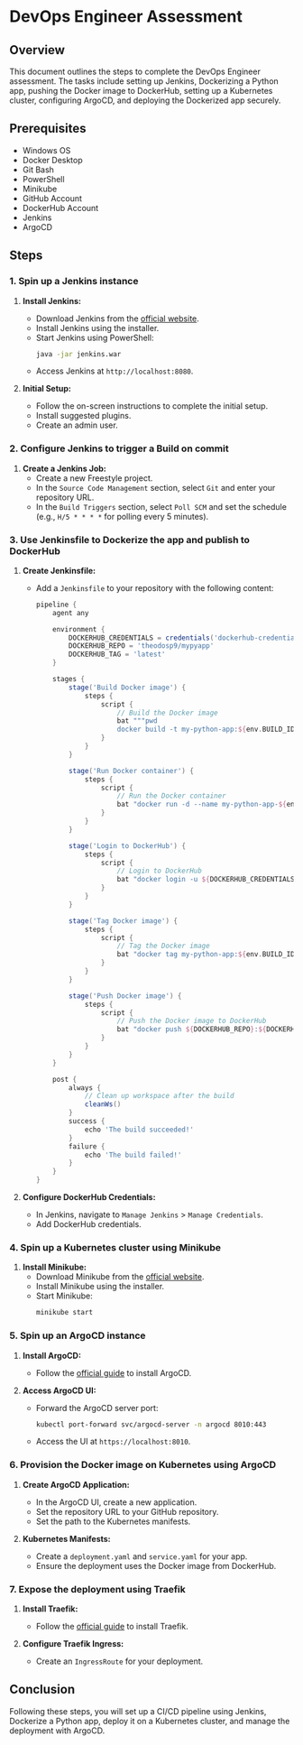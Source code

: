 # DevOps Engineer Assessment

## Overview
This document outlines the steps to complete the DevOps Engineer assessment. The tasks include setting up Jenkins, Dockerizing a Python app, pushing the Docker image to DockerHub, setting up a Kubernetes cluster, configuring ArgoCD, and deploying the Dockerized app securely.

## Prerequisites
- Windows OS
- Docker Desktop
- Git Bash
- PowerShell
- Minikube
- GitHub Account
- DockerHub Account
- Jenkins
- ArgoCD

## Steps

### 1. Spin up a Jenkins instance
1. **Install Jenkins:**
   - Download Jenkins from the [official website](https://www.jenkins.io/download/).
   - Install Jenkins using the installer.
   - Start Jenkins using PowerShell:
     ```sh
     java -jar jenkins.war
     ```
   - Access Jenkins at `http://localhost:8080`.

2. **Initial Setup:**
   - Follow the on-screen instructions to complete the initial setup.
   - Install suggested plugins.
   - Create an admin user.

### 2. Configure Jenkins to trigger a Build on commit
1. **Create a Jenkins Job:**
   - Create a new Freestyle project.
   - In the `Source Code Management` section, select `Git` and enter your repository URL.
   - In the `Build Triggers` section, select `Poll SCM` and set the schedule (e.g., `H/5 * * * *` for polling every 5 minutes).

### 3. Use Jenkinsfile to Dockerize the app and publish to DockerHub
1. **Create Jenkinsfile:**
   - Add a `Jenkinsfile` to your repository with the following content:
     ```groovy
     pipeline {
         agent any

         environment {
             DOCKERHUB_CREDENTIALS = credentials('dockerhub-credentials') // Ensure this ID matches your stored credentials ID
             DOCKERHUB_REPO = 'theodosp9/mypyapp'
             DOCKERHUB_TAG = 'latest'
         }

         stages {
             stage('Build Docker image') {
                 steps {
                     script {
                         // Build the Docker image
                         bat """pwd
                         docker build -t my-python-app:${env.BUILD_ID} ."""
                     }
                 }
             }

             stage('Run Docker container') {
                 steps {
                     script {
                         // Run the Docker container
                         bat "docker run -d --name my-python-app-${env.BUILD_ID} my-python-app:${env.BUILD_ID}"
                     }
                 }
             }

             stage('Login to DockerHub') {
                 steps {
                     script {
                         // Login to DockerHub
                         bat "docker login -u ${DOCKERHUB_CREDENTIALS_USR} -p ${DOCKERHUB_CREDENTIALS_PSW}"
                     }
                 }
             }

             stage('Tag Docker image') {
                 steps {
                     script {
                         // Tag the Docker image
                         bat "docker tag my-python-app:${env.BUILD_ID} ${DOCKERHUB_REPO}:${DOCKERHUB_TAG}"
                     }
                 }
             }

             stage('Push Docker image') {
                 steps {
                     script {
                         // Push the Docker image to DockerHub
                         bat "docker push ${DOCKERHUB_REPO}:${DOCKERHUB_TAG}"
                     }
                 }
             }
         }

         post {
             always {
                 // Clean up workspace after the build
                 cleanWs()
             }
             success {
                 echo 'The build succeeded!'
             }
             failure {
                 echo 'The build failed!'
             }
         }
     }
     ```

2. **Configure DockerHub Credentials:**
   - In Jenkins, navigate to `Manage Jenkins` > `Manage Credentials`.
   - Add DockerHub credentials.

### 4. Spin up a Kubernetes cluster using Minikube
1. **Install Minikube:**
   - Download Minikube from the [official website](https://minikube.sigs.k8s.io/docs/start/).
   - Install Minikube using the installer.
   - Start Minikube:
     ```sh
     minikube start
     ```

### 5. Spin up an ArgoCD instance
1. **Install ArgoCD:**
   - Follow the [official guide](https://argo-cd.readthedocs.io/en/stable/getting_started/) to install ArgoCD.

2. **Access ArgoCD UI:**
   - Forward the ArgoCD server port:
     ```sh
     kubectl port-forward svc/argocd-server -n argocd 8010:443
     ```
   - Access the UI at `https://localhost:8010`.

### 6. Provision the Docker image on Kubernetes using ArgoCD
1. **Create ArgoCD Application:**
   - In the ArgoCD UI, create a new application.
   - Set the repository URL to your GitHub repository.
   - Set the path to the Kubernetes manifests.

2. **Kubernetes Manifests:**
   - Create a `deployment.yaml` and `service.yaml` for your app.
   - Ensure the deployment uses the Docker image from DockerHub.

### 7. Expose the deployment using Traefik
1. **Install Traefik:**
   - Follow the [official guide](https://doc.traefik.io/traefik/getting-started/install-traefik/) to install Traefik.

2. **Configure Traefik Ingress:**
   - Create an `IngressRoute` for your deployment.


## Conclusion
Following these steps, you will set up a CI/CD pipeline using Jenkins, Dockerize a Python app, deploy it on a Kubernetes cluster, and manage the deployment with ArgoCD. 
